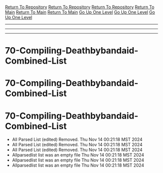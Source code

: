 [Return To Repository](https://github.com/DigitalWarrior/piholeparser/)
[Return To Repository](https://github.com/DigitalWarrior/piholeparser/)
[Return To Repository](https://github.com/DigitalWarrior/piholeparser/)
[Return To Main](https://github.com/DigitalWarrior/piholeparser/blob/master/RecentRunLogs/Mainlog.md)
[Return To Main](https://github.com/DigitalWarrior/piholeparser/blob/master/RecentRunLogs/Mainlog.md)
[Return To Main](https://github.com/DigitalWarrior/piholeparser/blob/master/RecentRunLogs/Mainlog.md)
[Go Up One Level](https://github.com/DigitalWarrior/piholeparser/blob/master/RecentRunLogs/TopLevelScripts/.md)
[Go Up One Level](https://github.com/DigitalWarrior/piholeparser/blob/master/RecentRunLogs/TopLevelScripts/.md)
[Go Up One Level](https://github.com/DigitalWarrior/piholeparser/blob/master/RecentRunLogs/TopLevelScripts/.md)
____________________________________
____________________________________
____________________________________
# 70-Compiling-Deathbybandaid-Combined-List
# 70-Compiling-Deathbybandaid-Combined-List
# 70-Compiling-Deathbybandaid-Combined-List
* All Parsed List (edited) Removed. Thu Nov 14 00:21:18 MST 2024
* All Parsed List (edited) Removed. Thu Nov 14 00:21:18 MST 2024
* All Parsed List (edited) Removed. Thu Nov 14 00:21:18 MST 2024
* Allparsedlist list was an empty file Thu Nov 14 00:21:18 MST 2024
* Allparsedlist list was an empty file Thu Nov 14 00:21:18 MST 2024
* Allparsedlist list was an empty file Thu Nov 14 00:21:18 MST 2024
